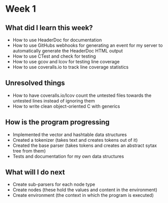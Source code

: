 Week 1
======

What did I learn this week?
---------------------------

* How to use HeaderDoc for documentation
* How to use GitHubs webhooks for generating an event for my server to automatically generate the HeaderDoc HTML output
* How to use CTest and check for testing
* How to use gcov and lcov for testing line coverage
* How to use coveralls.io to track line coverage statistics

Unresolved things
-----------------

* How to have coveralls.io/lcov count the untested files towards the untested lines instead of ignoring them
* How to write clean object-oriented C with generics

How is the program progressing
------------------------------

* Implemented the vector and hashtable data structures
* Created a tokenizer (takes text and creates tokens out of it)
* Created the base parser (takes tokens and creates an abstract sytax tree from them)
* Tests and documentation for my own data structures

What will I do next
-------------------

* Create sub-parsers for each node type
* Create nodes (these hold the values and content in the environment)
* Create environment (the context in which the program is executed)
